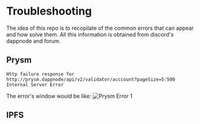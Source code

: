 # Troubleshooting

The idea of this repo is to recopilate of the common errors that can appear and how solve them. All this information is obtained from discord's dappnode and forum.

## Prysm 

~~~
Http failure response for
http://prysm.dappnode/api/v2/validator/acccount?pageSize=5:500 
Internal Server Error
~~~

The error's window would be like:
![](dappnode/img/error_prysm_1.png?raw=true "Prysm Error 1")

## IPFS